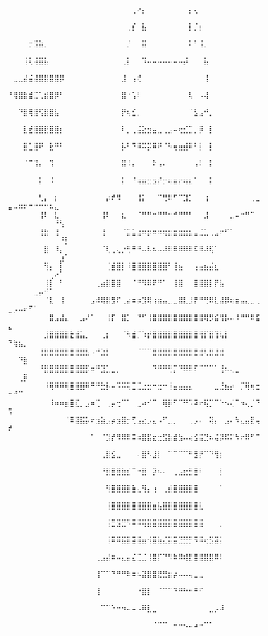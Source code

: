 ⠀⠀⠀⠀⠀⠀⠀⠀⠀⠀⠀⠀⠀⠀⠀⠀⠀⠀⠀⠀⠀⠀⠀⠀⢀⠔⡄⠀⠀⠀⠀⠀⠀⠀⠀⡄⢄⠀⠀⠀⠀⠀⠀⠀⠀⠀⠀⠀⠀⠀⠀⠀⠀⠀⠀⠀⠀⠀⠀⠀⠀
⠀⠀⠀⠀⠀⠀⠀⠀⠀⠀⠀⠀⠀⠀⠀⠀⠀⠀⠀⠀⠀⠀⠀⢀⡎⠀⣧⠀⠀⠀⠀⠀⠀⠀⠀⡇⡈⡆⠀⠀⠀⠀⠀⠀⠀⠀⠀⠀⠀⠀⠀⠀⠀⠀⠀⠀⠀⠀⠀⠀⠀
⠀⠀⠀⠀⡒⣻⣷⡀⠀⠀⠀⠀⠀⠀⠀⠀⠀⠀⠀⠀⠀⠀⠀⡘⠀⠀⣿⠀⠀⠀⠀⠀⠀⠀⠀⠇⠃⢸⡀⠀⠀⠀⠀⠀⠀⠀⠀⠀⠀⠀⠀⠀⠀⠀⠀⠀⠀⠀⠀⠀⠀
⠀⠀⠀⢸⢇⢼⣿⣧⠀⠀⠀⠀⠀⠀⠀⠀⠀⠀⠀⠀⠀⠀⢀⡇⠀⠀⠹⠤⠤⠤⠤⠤⠤⠤⡼⠀⠀⠀⣧⠀⠀⠀⠀⠀⠀⠀⠀⠀⠀⠀⠀⠀⠀⠀⠀⠀⠀⠀⠀⠀⠀
⠀⣀⣀⣼⣬⣼⣿⣿⣿⣿⡿⠀⠀⠀⠀⠀⠀⠀⠀⠀⠀⠀⣸⠀⢠⢞⠀⠀⠀⠀⠀⠀⠀⠀⠀⠀⠀⠀⢸⠀⠀⠀⠀⠀⠀⠀⠀⠀⠀⠀⠀⠀⠀⠀⠀⠀⠀⠀⠀⠀⠀
⠘⢿⣿⣷⣾⣉⢁⣾⣿⡿⠃⠀⠀⠀⠀⠀⠀⠀⠀⠀⠀⠀⣿⠐⢡⠇⠀⠀⠀⠀⠀⠀⠀⠀⠀⢧⠀⠠⢼⠀⠀⠀⠀⠀⠀⠀⠀⠀⠀⠀⠀⠀⠀⠀⠀⠀⠀⠀⠀⠀⠀
⠀⠀⠙⣿⢿⣿⢫⣿⣿⣧⠀⠀⠀⠀⠀⠀⠀⠀⠀⠀⠀⠀⡟⢦⣊⡀⠀⠀⠀⠀⠀⠀⠀⠀⠀⠈⣣⣠⠚⡀⠀⠀⠀⠀⠀⠀⠀⠀⠀⠀⠀⠀⠀⠀⠀⠀⠀⠀⠀⠀⠀
⠀⠀⠀⣇⣞⣿⣿⣟⣿⣿⡆⠀⠀⠀⠀⠀⠀⠀⠀⠀⠀⠀⠇⡀⢀⣬⣕⣲⣤⣀⢀⣠⠤⢖⣊⣉⡀⡿⠀⡇⠀⠀⠀⠀⠀⠀⠀⠀⠀⠀⠀⠀⠀⠀⠀⠀⠀⠀⠀⠀⠀
⠀⠀⠀⣿⣁⣿⠟⠀⣗⠛⠃⠀⠀⠀⠀⠀⠀⠀⠀⠀⠀⠀⡧⠃⠙⠿⠭⡭⠿⠟⠈⠳⢶⣶⣾⠿⠃⡇⠀⡇⠀⠀⠀⠀⠀⠀⠀⠀⠀⠀⠀⠀⠀⠀⠀⠀⠀⠀⠀⠀⠀
⠀⠀⠀⠈⠉⢹⡄⠀⢹⠀⠀⠀⠀⠀⠀⠀⠀⠀⠀⠀⠀⠀⣿⠸⡄⠀⠀⠀⠗⢠⠄⠀⠀⠀⠀⠀⢠⠇⠀⡇⠀⠀⠀⠀⠀⠀⠀⠀⠀⠀⠀⠀⠀⠀⠀⠀⠀⠀⠀⠀⠀
⠀⠀⠀⠀⠀⠀⡇⠀⠸⠀⠀⠀⠀⠀⠀⠀⠀⠀⠀⠀⠀⠀⡇⠀⠘⢶⣶⣒⣲⡞⡒⢶⣶⡖⢶⣆⠁⠀⠀⡇⠀⠀⠀⠀⠀⠀⠀⠀⠀⠀⠀⠀⠀⠀⠀⠀⠀⠀⠀⠀⠀
⠀⠀⠀⠀⠀⠀⢃⡄⠀⡆⠀⠀⠀⠀⠀⠀⠀⠀⠀⡴⠞⠻⠀⠀⠀⢸⡅⠀⠀⠉⢛⠿⠋⠉⣹⡁⠀⠀⢰⠀⠀⠀⠀⠀⠀⠀⠀⢀⣀⣤⠤⠶⠖⠒⠒⠒⠒⠦⣄⠀⠀
⠀⠀⠀⠀⠀⠀⢸⠇⠀⣇⠀⠀⠀⠀⠀⠀⠀⠀⢸⠇⠀⠀⣆⠀⠀⠈⠛⠛⠒⠛⠛⠒⠚⠛⠛⠃⠀⠀⣸⠀⠀⠀⠀⣀⠤⠒⠛⠉⠀⠀⠀⠀⠀⠀⠀⠀⠀⠀⠘⢣⠀
⠀⠀⠀⠀⠀⠀⢸⣷⠀⢸⠀⠀⠀⠀⠀⠀⠀⠀⢸⠀⠀⠀⠈⣭⣥⣴⠶⡶⠶⠶⢶⣶⣶⣶⣶⣦⣤⣈⣁⢀⣠⠖⠋⠁⠀⠀⠀⠀⠀⠀⠀⠀⠀⠀⠀⠀⠀⠀⠀⠘⡇
⠀⠀⠀⠀⠀⠀⠀⣿⠀⠸⡄⠀⠀⠀⠀⠀⠀⠀⠈⢇⢀⢄⡐⢛⠛⠛⠤⠧⠦⠤⠼⠿⠿⠿⠿⠿⠯⠿⠼⢯⠁⠀⠀⠀⠀⠀⠀⠀⠀⠀⠀⠀⠀⠀⠀⠀⠀⠀⠀⣰⠁
⠀⠀⠀⠀⠀⠀⠀⢻⡄⠀⡇⠀⠀⠀⠀⠀⠀⠀⠀⢈⣾⣿⡇⠸⣿⣿⣿⣿⣿⣿⣿⠃⢸⣦⠀⠀⢠⣤⣦⣬⣆⠀⠀⠀⠀⠀⠀⠀⠀⠀⠀⠀⠀⠀⠀⠀⠀⢀⠔⠁⠀
⠀⠀⠀⠀⠀⠀⠀⢸⡇⠀⠃⠀⠀⠀⠀⠀⠀⢀⣴⣿⣿⣿⠀⠀⠈⠛⠻⠿⠟⠛⠁⠀⢸⣿⠀⠀⣿⣿⣿⡇⡟⣧⠀⠀⠀⠀⠀⠀⠀⠀⠀⠀⠀⠀⣀⡤⠚⠁⠀⠀⠀
⠀⠀⠀⠀⠀⠀⠀⠈⣇⠀⢸⠀⠀⠀⠀⠀⣠⠾⢿⣿⣻⠏⢀⣴⠶⡶⣹⢿⢰⣶⣤⣀⣀⣿⣇⣸⡟⠛⢛⠿⣇⣼⡿⢶⣶⣤⣄⣀⢀⣀⡠⠤⠖⠋⠁⠀⠀⠀⠀⠀⠀
⠀⠀⠀⠀⠀⠀⠀⠀⣿⣠⣼⣄⠀⠀⣠⠜⠁⠀⠀⢸⡏⠀⣿⡁⠀⠙⠋⢸⣿⣿⣿⣿⣿⣿⣿⣿⣿⣿⢿⡻⣮⢻⡧⠤⠸⠛⠛⠿⣯⣄⠀⠀⠀⠀⠀⠀⠀⠀⠀⠀⠀
⠀⠀⠀⠀⠀⠀⠀⣸⣿⣿⣿⣿⣗⣾⣥⡀⠀⠀⢀⡆⠀⠀⠈⠳⣾⡉⠱⡞⣿⣿⣿⣿⣿⣿⣿⣿⣿⢻⡏⣿⢹⢧⡇⠀⠀⠀⠀⠀⠀⠙⢷⣦⡀⠀⠀⠀⠀⠀⠀⠀⠀
⠀⠀⠀⠀⠀⠀⢸⣿⣿⣿⣿⣿⣿⣿⣿⣧⠠⠚⣱⡇⠀⠀⠀⠀⠀⠈⠉⠉⣿⣿⣿⣿⣿⣿⣿⣿⣟⣾⢇⣿⣸⣾⠀⠀⠀⠀⠀⠀⠀⠀⠀⠙⣷⠀⠀⠀⠀⠀⠀⠀⠀
⠀⠀⠀⠀⠀⠀⠘⣿⣿⣿⣿⣿⣿⣿⣿⡯⠶⠛⣹⣁⣀⡀⠀⠀⠀⠀⠀⠀⠙⠛⠛⢛⡍⠙⠿⠿⠏⠉⠉⠉⠁⢸⠦⢄⣀⠀⠀⠀⠀⠀⠀⢀⡿⠀⠀⠀⠀⠀⠀⠀⠀
⠀⠀⠀⠀⠀⠀⠀⠸⢿⠿⠿⢿⣿⣿⣿⠿⠛⠛⣓⡧⠤⠩⠭⢭⣉⣉⣐⣒⠒⣒⠒⢸⣤⣤⣤⣄⠀⠀⠀⠀⣀⣘⣦⡴⠀⡉⢿⢶⣒⠒⠚⠉⠀⠀⠀⠀⠀⠀⠀⠀⠀
⠀⠀⠀⠀⠀⠀⠀⠀⠸⠶⠶⣶⣿⣏⡀⣠⠶⢉⠀⢀⡤⢒⠉⠁⠀⣀⠴⠊⠉⠀⢿⡿⠋⠉⠛⠩⠽⠖⢯⡉⠉⠑⠢⢌⠉⠲⢄⡈⠙⢻⠀⠀⠀⠀⠀⠀⠀⠀⠀⠀⠀
⠀⠀⠀⠀⠀⠀⠀⠀⠀⠀⠀⠈⠿⣽⣯⡥⠖⣲⣵⣠⡴⣲⣿⡒⢋⣠⣔⡠⣄⠠⠋⣀⡀⠀⠀⢀⡠⠄⠀⢽⡄⠀⣠⠄⠳⣄⣤⣟⢤⠞⠀⠀⠀⠀⠀⠀⠀⠀⠀⠀⠀
⠀⠀⠀⠀⠀⠀⠀⠀⠀⠀⠀⠀⠀⠀⠀⠀⠁⠀⠈⣹⡞⠻⠿⠿⠭⠶⣿⣯⣖⣒⣫⣷⣾⣳⠤⢴⣪⣭⣙⠦⢬⡽⠯⠍⠳⠖⠿⠋⠉⠀⠀⠀⠀⠀⠀⠀⠀⠀⠀⠀⠀
⠀⠀⠀⠀⠀⠀⠀⠀⠀⠀⠀⠀⠀⠀⠀⠀⠀⠀⢀⣿⣪⣀⠀⠀⠀⠄⣿⠣⣸⡇⠀⠉⠉⠉⠉⠛⣻⡟⠉⠙⢻⡆⠀⠀⠀⠀⠀⠀⠀⠀⠀⠀⠀⠀⠀⠀⠀⠀⠀⠀⠀
⠀⠀⠀⠀⠀⠀⠀⠀⠀⠀⠀⠀⠀⠀⠀⠀⠀⠀⠘⣿⣿⣿⣷⣎⠉⠒⣿⠀⡽⠦⠄⠀⢀⣠⣖⣛⣿⠇⠀⠀⠀⡇⠀⠀⠀⠀⠀⠀⠀⠀⠀⠀⠀⠀⠀⠀⠀⠀⠀⠀⠀
⠀⠀⠀⠀⠀⠀⠀⠀⠀⠀⠀⠀⠀⠀⠀⠀⠀⠀⠀⢻⣿⣿⣿⣿⣷⣄⢻⡄⢰⠀⢀⣾⣿⣿⣿⣿⣿⠀⠀⠀⠀⠁⠀⠀⠀⠀⠀⠀⠀⠀⠀⠀⠀⠀⠀⠀⠀⠀⠀⠀⠀
⠀⠀⠀⠀⠀⠀⠀⠀⠀⠀⠀⠀⠀⠀⠀⠀⠀⠀⠀⢸⣿⣿⣿⣿⣿⣿⣿⣿⣶⣧⣿⣿⣿⣿⣿⣿⣿⣇⠀⠀⠀⠀⠀⠀⠀⠀⠀⠀⠀⠀⠀⠀⠀⠀⠀⠀⠀⠀⠀⠀⠀
⠀⠀⠀⠀⠀⠀⠀⠀⠀⠀⠀⠀⠀⠀⠀⠀⠀⠀⠀⢸⣛⣻⣛⠻⠿⠿⢿⣿⣿⣿⣿⣿⣿⣿⣿⣿⣿⣿⠀⠀⠀⡀⠀⠀⠀⠀⠀⠀⠀⠀⠀⠀⠀⠀⠀⠀⠀⠀⠀⠀⠀
⠀⠀⠀⠀⠀⠀⠀⠀⠀⠀⠀⠀⠀⠀⠀⠀⠀⠀⠀⢸⠿⠿⣯⣿⣽⣿⣶⢺⣿⣷⣌⣭⣭⣙⣛⡛⠻⠿⢖⣫⣽⡅⠀⠀⠀⠀⠀⠀⠀⠀⠀⠀⠀⠀⠀⠀⠀⠀⠀⠀⠀
⠀⠀⠀⠀⠀⠀⠀⠀⠀⠀⠀⠀⠀⠀⠀⠀⠀⢀⣠⣼⠶⠤⣄⣤⣌⣉⣈⢸⣿⡏⠙⠻⠷⠿⢾⣟⣿⣿⣿⣿⠿⠇⠀⠀⠀⠀⠀⠀⠀⠀⠀⠀⠀⠀⠀⠀⠀⠀⠀⠀⠀
⠀⠀⠀⠀⠀⠀⠀⠀⠀⠀⠀⠀⠀⠀⠀⠀⠀⢸⠉⠉⠙⠛⠛⠷⠶⠦⣽⣿⣿⣟⣛⣶⡴⠤⠤⢤⣀⣀⠀⠀⠀⠀⠀⠀⠀⠀⠀⠀⠀⠀⠀⠀⠀⠀⠀⠀⠀⠀⠀⠀⠀
⠀⠀⠀⠀⠀⠀⠀⠀⠀⠀⠀⠀⠀⠀⠀⠀⠀⢸⠀⠀⠀⠀⠀⠀⠀⠐⣿⡇⠀⠈⠉⠉⠙⠛⠓⠒⠛⠋⠀⠀⠀⠀⠀⠀⠀⠀⠀⠀⠀⠀⠀⠀⠀⠀⠀⠀⠀⠀⠀⠀⠀
⠀⠀⠀⠀⠀⠀⠀⠀⠀⠀⠀⠀⠀⠀⠀⠀⠀⠀⠉⠉⠑⠒⠲⠤⠤⠠⠿⣇⣀⠀⠀⠀⠀⠀⠀⠀⠀⠀⠀⣀⡠⠼⠀⠀⠀⠀⠀⠀⠀⠀⠀⠀⠀⠀⠀⠀⠀⠀⠀⠀⠀
⠀⠀⠀⠀⠀⠀⠀⠀⠀⠀⠀⠀⠀⠀⠀⠀⠀⠀⠀⠀⠀⠀⠀⠀⠀⠀⠀⠀⠈⠉⠉⠀⠒⠒⠢⠤⠴⠒⠉⠁⠀⠀⠀⠀⠀⠀⠀⠀⠀⠀⠀⠀⠀⠀⠀⠀⠀⠀⠀⠀⠀

